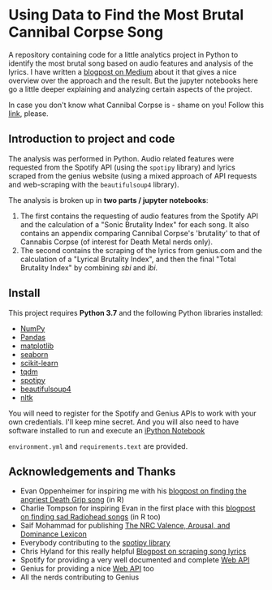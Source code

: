 # Using Data to Find the Most Brutal Cannibal Corpse Song

A repository containing code for a little analytics project in Python to identify the most brutal song based on audio features and analysis of the lyrics. I have written a [blogpost on Medium](https://medium.com/p/bf318d0b3ef4/) about it that gives a nice overview over the approach and the result. But the jupyter notebooks here go a little deeper explaining and analyzing certain aspects of the project.

In case you don't know what Cannibal Corpse is - shame on you! Follow this [link](https://en.wikipedia.org/wiki/Cannibal_Corpse), please.

## Introduction to project and code

The analysis was performed in Python. Audio related features were requested from the Spotify API (using the `spotipy` library) and lyrics scraped from the genius website (using a mixed approach of API requests and web-scraping with the `beautifulsoup4` library).

The analysis is broken up in **two parts / jupyter notebooks**:

1) The first contains the requesting of audio features from the Spotify API and the calculation of a "Sonic Brutality Index" for each song. It also contains an appendix comparing Cannibal Corpse's 'brutality' to that of Cannabis Corpse (of interest for Death Metal nerds only).
2) The second contains the scraping of the lyrics from genius.com and the calculation of a "Lyrical Brutality Index", and then the final "Total Brutality Index" by combining _sbi_ and _lbi_.

## Install

This project requires **Python 3.7** and the following Python libraries installed:

- [NumPy](http://www.numpy.org/)
- [Pandas](http://pandas.pydata.org)
- [matplotlib](http://matplotlib.org/)
- [seaborn](http://seaborn.org)
- [scikit-learn](http://scikit-learn.org/stable/)
- [tqdm](https://pypi.org/project/tqdm/)
- [spotipy](https://pypi.org/project/spotipy/)
- [beautifulsoup4](https://pypi.org/project/beautifulsoup4/)
- [nltk](http://www.nltk.org/)

You will need to register for the Spotify and Genius APIs to work with your own credentials. I'll keep mine secret.
And you will also need to have software installed to run and execute an [iPython Notebook](http://ipython.org/notebook.html)

`environment.yml` and `requirements.text` are provided.

## Acknowledgements and Thanks

- Evan Oppenheimer for inspiring me with his [blogpost on finding the angriest Death Grip song](https://towardsdatascience.com/angriest-death-grips-data-anger-502168c1c2f0) (in R)
- Charlie Tompson for inspiring Evan in the first place with this [blogpost on finding sad Radiohead songs]( https://www.rcharlie.com/post/fitter-happier/) (in R too)
- Saif Mohammad for publishing [The NRC Valence, Arousal, and Dominance Lexicon](http://saifmohammad.com/WebPages/nrc-vad.html)
- Everybody contributing to the [spotipy library](https://spotipy.readthedocs.io/en/latest/)
- Chris Hyland for this really helpful [Blogpost on scraping song lyrics](https://chrishyland.github.io/scraping-from-genius/)
- Spotify for providing a very well documented and complete [Web API](https://developer.spotify.com/documentation/web-api/reference/)
- Genius for providing a nice [Web API](https://docs.genius.com/#/getting-started-h1) too
- All the nerds contributing to Genius
